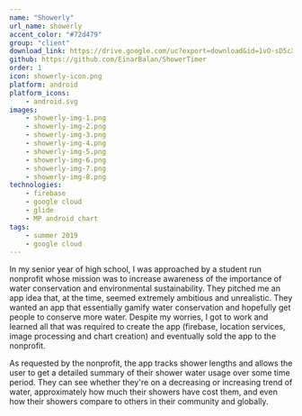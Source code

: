 ```yaml
---
name: "Showerly"
url_name: showerly
accent_color: "#72d479"
group: "client"
download_link: https://drive.google.com/uc?export=download&id=1vO-sD5cXRxBzysui65YAoPZczTqbCwTt
github: https://github.com/EinarBalan/ShowerTimer
order: 1
icon: showerly-icon.png
platform: android
platform_icons: 
    - android.svg
images: 
    - showerly-img-1.png
    - showerly-img-2.png
    - showerly-img-3.png
    - showerly-img-4.png
    - showerly-img-5.png
    - showerly-img-6.png
    - showerly-img-7.png
    - showerly-img-8.png
technologies:
    - firebase
    - google cloud
    - glide
    - MP android chart
tags:
    - summer 2019
    - google cloud
---
```


In my senior year of high school, I was approached by a student run nonprofit whose mission was to increase awareness of the importance of water conservation and environmental sustainability. They pitched me an app idea that, at the time, seemed extremely ambitious and unrealistic. They wanted an app that essentially gamify water conservation and hopefully get people to conserve more water. Despite my worries, I got to work and learned all that was required to create the app (firebase, location services, image processing and chart creation) and eventually sold the app to the nonprofit.

As requested by the nonprofit, the app tracks shower lengths and allows the user to get a detailed summary of their shower water usage over some time period. They can see whether they're on a decreasing or increasing trend of water, approximately how much their showers have cost them, and even how their showers compare to others in their community and globally.